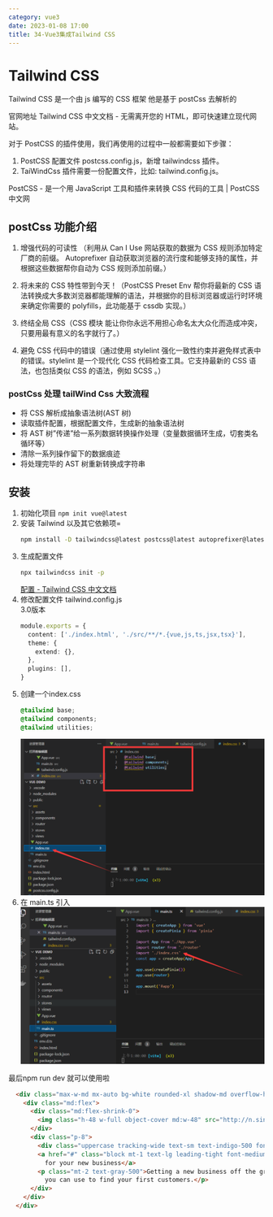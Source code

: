 ```yaml
---
category: vue3
date: 2023-01-08 17:00
title: 34-Vue3集成Tailwind CSS
---
```


# Tailwind CSS

Tailwind CSS 是一个由 js 编写的 CSS 框架 他是基于 postCss 去解析的

官网地址 Tailwind CSS 中文文档 - 无需离开您的 HTML，即可快速建立现代网站。

对于 PostCSS 的插件使用，我们再使用的过程中一般都需要如下步骤：

1. PostCSS 配置文件 postcss.config.js，新增 tailwindcss 插件。
2. TaiWindCss 插件需要一份配置文件，比如: tailwind.config.js。

PostCSS - 是一个用 JavaScript 工具和插件来转换 CSS 代码的工具 | PostCSS 中文网

## postCss 功能介绍

1. 增强代码的可读性 （利用从 Can I Use 网站获取的数据为 CSS 规则添加特定厂商的前缀。 Autoprefixer 自动获取浏览器的流行度和能够支持的属性，并根据这些数据帮你自动为 CSS 规则添加前缀。）

2. 将未来的 CSS 特性带到今天！（PostCSS Preset Env 帮你将最新的 CSS 语法转换成大多数浏览器都能理解的语法，并根据你的目标浏览器或运行时环境来确定你需要的 polyfills，此功能基于 cssdb 实现。）

3. 终结全局 CSS（CSS 模块 能让你你永远不用担心命名太大众化而造成冲突，只要用最有意义的名字就行了。）

4. 避免 CSS 代码中的错误（通过使用 stylelint 强化一致性约束并避免样式表中的错误。stylelint 是一个现代化 CSS 代码检查工具。它支持最新的 CSS 语法，也包括类似 CSS 的语法，例如 SCSS 。）

### postCss 处理 tailWind Css 大致流程

-   将 CSS 解析成抽象语法树(AST 树)
-   读取插件配置，根据配置文件，生成新的抽象语法树
-   将 AST 树”传递”给一系列数据转换操作处理（变量数据循环生成，切套类名循环等）
-   清除一系列操作留下的数据痕迹
-   将处理完毕的 AST 树重新转换成字符串

## 安装

1. 初始化项目
    `npm init vue@latest`
2. 安装 Tailwind 以及其它依赖项=
    ```sh
    npm install -D tailwindcss@latest postcss@latest autoprefixer@latest
    ```
3. 生成配置文件
    ```sh
    npx tailwindcss init -p
    ```
    [配置 - Tailwind CSS 中文文档](https://www.tailwindcss.cn/docs/configuration)
4. 修改配置文件 tailwind.config.js  
    3.0版本
    ```ts
    module.exports = {
      content: ['./index.html', './src/**/*.{vue,js,ts,jsx,tsx}'],
      theme: {
        extend: {},
      },
      plugins: [],
    }
    ```
5. 创建一个index.css
    ```css
    @tailwind base;
    @tailwind components;
    @tailwind utilities;
    ```
    ![](./_images/image-2023-01-08_23-24-18-024-34-Vue3集成Tailwind-CSS.png)
6.  在 main.ts 引入
    ![](./_images/image-2023-01-08_23-26-33-157-34-Vue3集成Tailwind-CSS.png)

最后npm run dev 就可以使用啦

```html
  <div class="max-w-md mx-auto bg-white rounded-xl shadow-md overflow-hidden md:max-w-2xl">
    <div class="md:flex">
      <div class="md:flex-shrink-0">
        <img class="h-48 w-full object-cover md:w-48" src="http://n.sinaimg.cn/translate/20170815/OoVn-fyixtym5144510.jpg" alt="Man looking at item at a store">
      </div>
      <div class="p-8">
        <div class="uppercase tracking-wide text-sm text-indigo-500 font-semibold">Case study</div>
        <a href="#" class="block mt-1 text-lg leading-tight font-medium text-black hover:underline">Finding customers
          for your new business</a>
        <p class="mt-2 text-gray-500">Getting a new business off the ground is a lot of hard work. Here are five ideas
          you can use to find your first customers.</p>
      </div>
    </div>
  </div>
```